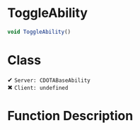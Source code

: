 # ToggleAbility
```js
void ToggleAbility()
```
# Class
✔ `Server: CDOTABaseAbility`  
✖ `Client: undefined`  

# Function Description

